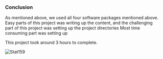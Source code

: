 ### Conclusion

As mentioned above, we used all four software packages mentioned above.
Easy parts of this project was writing up the content, and the challenging part of this project was setting up the project directories
Most time consuming part was setting up 

This project took around 3 hours to complete.  


![Stat159](../images/stat159-logo.png)